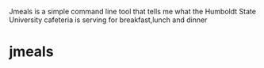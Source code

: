 Jmeals is a simple command line tool that tells me what the Humboldt State University cafeteria is serving for breakfast,lunch and dinner


# jmeals
